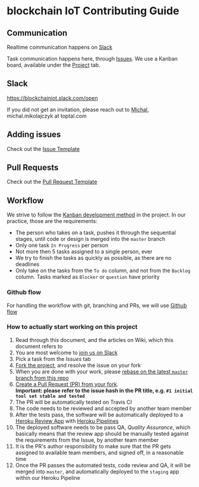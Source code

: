 # blockchain IoT Contributing Guide

## Communication
Realtime communication happens on [Slack](https://blockchainiot.slack.com/open)

Task communication happens here, through [Issues](https://github.com/blockchain-IoT/blockchain-IoT-core/issues). We use a Kanban board, available under the [Project](https://github.com/blockchain-IoT/blockchain-IoT-core/projects) tab.

## Slack
https://blockchainiot.slack.com/open

If you did not get an invitation, please reach out to [Michal](https://github.com/michalmikolajczyk), michal.mikolajczyk at toptal.com

## Adding issues
Check out the [Issue Template](https://github.com/blockchain-IoT/blockchain-IoT-core/blob/master/issue_template.md)

## Pull Requests
Check out the [Pull Request Template](https://github.com/blockchain-IoT/blockchain-IoT-core/blob/master/PULL_REQUEST_TEMPLATE.md)

## Workflow
We strive to follow the [Kanban development method](https://en.wikipedia.org/wiki/Kanban_(development)) in the project. In our practice, those are the requirements:
* The person who takes on a task, pushes it through the sequential stages, until code or design is merged into the `master` branch
* Only one task `In Progress` per person
* Not more then 5 tasks assigned to a single person, ever
* We try to finish the tasks as quickly as possible, as there are no deadlines
* Only take on the tasks from the `To do` column, and not from the `Backlog` column. Tasks marked as `Blocker` or `question` have priority

### Github flow
For handling the workflow with git, branching and PRs, we will use [Github flow](https://guides.github.com/introduction/flow/)

### How to actually start working on this project
1. Read through this document, and the articles on Wiki, which this document refers to
2. You are most welcome to [join us on Slack](https://blockchainiot.slack.com/open)
3. Pick a task from the _Issues_ tab
4. [Fork the project](https://help.github.com/articles/working-with-forks/), and resolve the issue on your fork
5. When you are done with your work, please [rebase on the latest `master` branch from this repo](https://git-scm.com/book/en/v2/Git-Branching-Rebasing)
6. [Create a Pull Request (PR) from your fork](https://help.github.com/articles/creating-a-pull-request-from-a-fork/).<br /> **Important: please refer to the issue hash in the PR title, e.g. `#1 initial tool set stable and tested`**
7. The PR will be automatically tested on Travis CI
8. The code needs to be reviewed and accepted by another team member
9. After the tests pass, the software will be automatically deployed to a [Heroku Review App](https://devcenter.heroku.com/articles/github-integration-review-apps) with [Heroku Pipelines](https://devcenter.heroku.com/articles/pipelines)
10. The deployed software needs to be pass QA, _Quality Assurance_, which basically means that the review app should be manually tested against the requirements from the Issue, by another team member
11. It is the PR's author responsibility to make sure that the PR gets assigned to available team members, and signed off, in a reasonable time
12. Once the PR passes the automated tests, code review and QA, it will be merged into `master`, and automatically deployed to the `staging` app within our Heroku Pipeline

